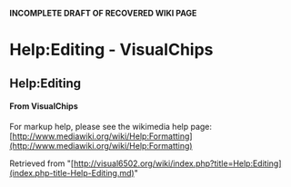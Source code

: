 **INCOMPLETE DRAFT OF RECOVERED WIKI PAGE**

# Help:Editing - VisualChips

## Help:Editing

#### From VisualChips

For markup help, please see the wikimedia help page: [http://www.mediawiki.org/wiki/Help:Formatting](http://www.mediawiki.org/wiki/Help:Formatting)

Retrieved from "[http://visual6502.org/wiki/index.php?title=Help:Editing](index.php-title-Help-Editing.md)"

